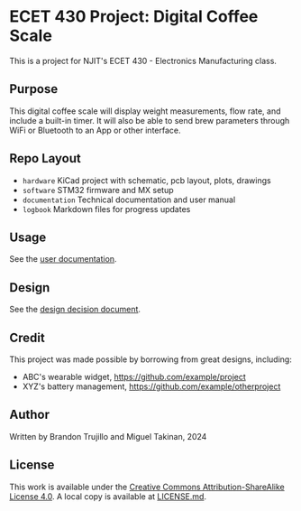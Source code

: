 # ECET 430 Project: Digital Coffee Scale

This is a project for NJIT's ECET 430 - Electronics Manufacturing class.

## Purpose

This digital coffee scale will display weight measurements, flow rate, and include a built-in timer. It will also be able to send brew parameters through WiFi or Bluetooth to an App or other interface.

## Repo Layout

- `hardware` KiCad project with schematic, pcb layout, plots, drawings
- `software` STM32 firmware and MX setup
- `documentation` Technical documentation and user manual
- `logbook` Markdown files for progress updates

## Usage

See the [user documentation](documentation/UserDocumentation.md).

## Design

See the [design decision document](documentation/DesignDecisions.md).

## Credit

This project was made possible by borrowing from great designs, including:

- ABC's wearable widget, https://github.com/example/project
- XYZ's battery management, https://github.com/example/otherproject

## Author

Written by Brandon Trujillo and Miguel Takinan, 2024

## License

This work is available under the [Creative Commons Attribution-ShareAlike License 4.0](https://en.wikipedia.org/wiki/Wikipedia:Text_of_the_Creative_Commons_Attribution-ShareAlike_4.0_International_License). A local copy is available at [LICENSE.md](LICENSE.md).
